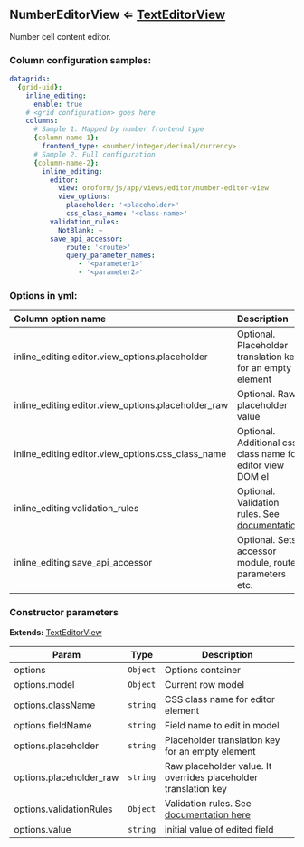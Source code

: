 ## NumberEditorView ⇐ [TextEditorView](./text-editor-view.md)

<a name="module_NumberEditorView"></a>
Number cell content editor.

### Column configuration samples:
``` yml
datagrids:
  {grid-uid}:
    inline_editing:
      enable: true
    # <grid configuration> goes here
    columns:
      # Sample 1. Mapped by number frontend type
      {column-name-1}:
        frontend_type: <number/integer/decimal/currency>
      # Sample 2. Full configuration
      {column-name-2}:
        inline_editing:
          editor:
            view: oroform/js/app/views/editor/number-editor-view
            view_options:
              placeholder: '<placeholder>'
              css_class_name: '<class-name>'
          validation_rules:
            NotBlank: ~
          save_api_accessor:
              route: '<route>'
              query_parameter_names:
                 - '<parameter1>'
                 - '<parameter2>'
```

### Options in yml:

Column option name                                  | Description
:---------------------------------------------------|:-----------
inline_editing.editor.view_options.placeholder      | Optional. Placeholder translation key for an empty element
inline_editing.editor.view_options.placeholder_raw  | Optional. Raw placeholder value
inline_editing.editor.view_options.css_class_name   | Optional. Additional css class name for editor view DOM el
inline_editing.validation_rules | Optional. Validation rules. See [documentation](../reference/js_validation.md#conformity-server-side-validations-to-client-once)
inline_editing.save_api_accessor                    | Optional. Sets accessor module, route, parameters etc.

### Constructor parameters

**Extends:** [TextEditorView](./text-editor-view.md) 

| Param | Type | Description |
| --- | --- | --- |
| options | `Object` | Options container |
| options.model | `Object` | Current row model |
| options.className | `string` | CSS class name for editor element |
| options.fieldName | `string` | Field name to edit in model |
| options.placeholder | `string` | Placeholder translation key for an empty element |
| options.placeholder_raw | `string` | Raw placeholder value. It overrides placeholder translation key |
| options.validationRules | `Object` | Validation rules. See [documentation here](../reference/js_validation.md#conformity-server-side-validations-to-client-once) |
| options.value | `string` | initial value of edited field |

